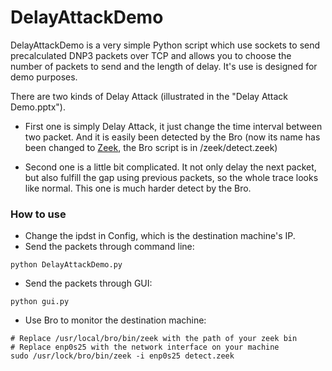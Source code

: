 # DelayAttackDemo
DelayAttackDemo is a very simple Python script which use sockets to send precalculated 
DNP3 packets over TCP and allows you to choose the number of packets to send and the length of delay. 
It's use is designed for demo purposes.

There are two kinds of Delay Attack (illustrated in the "Delay Attack Demo.pptx").
- First one is simply Delay Attack, it just change the time interval between two packet.
And it is easily been detected by the Bro (now its name has been changed to [Zeek](https://www.zeek.org/), the Bro script is 
in /zeek/detect.zeek)

- Second one is a little bit complicated. It not only delay the next packet, but also 
fulfill the gap using previous packets, so the whole trace looks like normal. This one is much harder
detect by the Bro.


### How to use

- Change the ipdst in Config, which is the destination machine's IP.
- Send the packets through command line:
 ```
 python DelayAttackDemo.py
 ```
 
- Send the packets through GUI:
```
python gui.py
```
- Use Bro to monitor the destination machine:
```buildoutcfg
# Replace /usr/local/bro/bin/zeek with the path of your zeek bin
# Replace enp0s25 with the network interface on your machine
sudo /usr/lock/bro/bin/zeek -i enp0s25 detect.zeek
```


